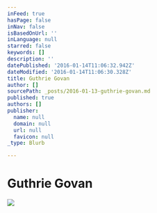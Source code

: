 ```yaml
---
inFeed: true
hasPage: false
inNav: false
isBasedOnUrl: ''
inLanguage: null
starred: false
keywords: []
description: ''
datePublished: '2016-01-14T11:06:32.942Z'
dateModified: '2016-01-14T11:06:30.328Z'
title: Guthrie Govan
author: []
sourcePath: _posts/2016-01-13-guthrie-govan.md
published: true
authors: []
publisher:
  name: null
  domain: null
  url: null
  favicon: null
_type: Blurb

---
```

# Guthrie Govan
![](https://s3-us-west-2.amazonaws.com/the-grid-img/p/3e044d1364bf9672286ca2c018d469cb3dde5bb4.jpg)